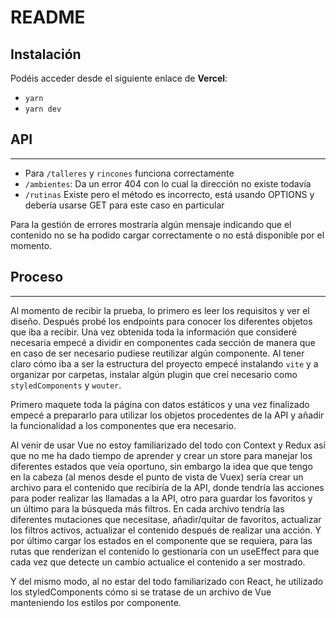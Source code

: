# README

## Instalación
Podéis acceder desde el siguiente enlace de __Vercel__: 

- `yarn`
- `yarn dev`

## API
---

- Para `/talleres` y `rincones` funciona correctamente
- `/ambientes`: Da un error 404 con lo cual la dirección no existe todavía
- `/rutinas` Existe pero el método es incorrecto, está usando OPTIONS y debería usarse GET para este caso en particular

Para la gestión de errores mostraría algún mensaje indicando que el contenido no se ha podido cargar correctamente o no está disponible por el momento.

## Proceso
---

Al momento de recibir la prueba, lo primero es leer los requisitos y ver el diseño. Después probé los endpoints para conocer los diferentes objetos que iba a recibir. Una vez obtenida toda la información que consideré necesaria empecé a dividir en componentes cada sección de manera que en caso de ser necesario pudiese reutilizar algún componente.
Al tener claro cómo iba a ser la estructura del proyecto empecé instalando `vite` y a organizar por carpetas, instalar algún plugin que creí necesario como `styledComponents` y `wouter`.

Primero maquete toda la página con datos estáticos y una vez finalizado empecé a prepararlo para utilizar los objetos procedentes de la API y añadir la funcionalidad a los componentes que era necesario. 

Al venir de usar Vue no estoy familiarizado del todo con Context y Redux así que no me ha dado tiempo de aprender y crear un store para manejar los diferentes estados que veía oportuno, sin embargo la idea que que tengo en la cabeza (al menos desde el punto de vista de Vuex) sería crear un archivo para el contenido que recibiría de la API, donde tendría las acciones para poder realizar las llamadas a la API, otro para guardar los favoritos y un último para la búsqueda más filtros. En cada archivo tendría las diferentes mutaciones que necesitase, añadir/quitar de favoritos, actualizar los filtros activos, actualizar el contenido después de realizar una acción. Y por último cargar los estados en el componente que se requiera, para las rutas que renderizan el contenido lo gestionaría con un useEffect para que cada vez que detecte un cambio actualice el contenido a ser mostrado.

Y del mismo modo, al no estar del todo familiarizado con React, he utilizado los styledComponents cómo si se tratase de un archivo de Vue manteniendo los estilos por componente.
